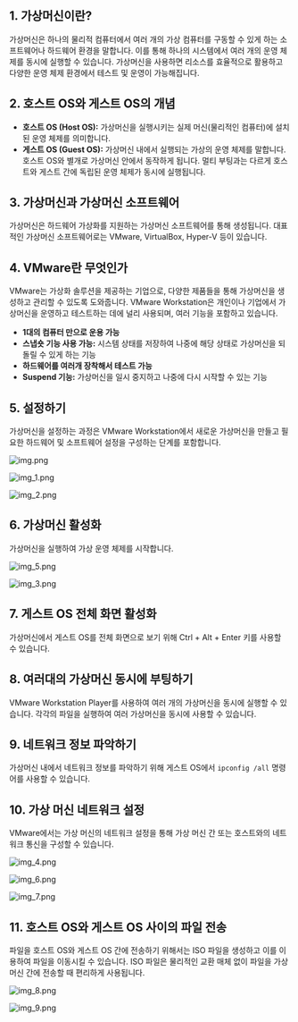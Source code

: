 ## **1. 가상머신이란?**
가상머신은 하나의 물리적 컴퓨터에서 여러 개의 가상 컴퓨터를 구동할 수 있게 하는 소프트웨어나 하드웨어 환경을 말합니다. 이를 통해 하나의 시스템에서 여러 개의 운영 체제를 동시에 실행할 수 있습니다. 가상머신을 사용하면 리소스를 효율적으로 활용하고 다양한 운영 체제 환경에서 테스트 및 운영이 가능해집니다.

## **2. 호스트 OS와 게스트 OS의 개념**
- **호스트 OS (Host OS):** 가상머신을 실행시키는 실제 머신(물리적인 컴퓨터)에 설치된 운영 체제를 의미합니다.
- **게스트 OS (Guest OS):** 가상머신 내에서 실행되는 가상의 운영 체제를 말합니다. 호스트 OS와 별개로 가상머신 안에서 동작하게 됩니다. 멀티 부팅과는 다르게 호스트와 게스트 간에 독립된 운영 체제가 동시에 실행됩니다.

## **3. 가상머신과 가상머신 소프트웨어**
가상머신은 하드웨어 가상화를 지원하는 가상머신 소프트웨어를 통해 생성됩니다. 대표적인 가상머신 소프트웨어로는 VMware, VirtualBox, Hyper-V 등이 있습니다.

## **4. VMware란 무엇인가**
VMware는 가상화 솔루션을 제공하는 기업으로, 다양한 제품들을 통해 가상머신을 생성하고 관리할 수 있도록 도와줍니다. VMware Workstation은 개인이나 기업에서 가상머신을 운영하고 테스트하는 데에 널리 사용되며, 여러 기능을 포함하고 있습니다.

- **1대의 컴퓨터 만으로 운용 가능**
- **스냅숏 기능 사용 가능:** 시스템 상태를 저장하여 나중에 해당 상태로 가상머신을 되돌릴 수 있게 하는 기능
- **하드웨어를 여러개 장착해서 테스트 가능**
- **Suspend 기능:** 가상머신을 일시 중지하고 나중에 다시 시작할 수 있는 기능

## **5. 설정하기**
가상머신을 설정하는 과정은 VMware Workstation에서 새로운 가상머신을 만들고 필요한 하드웨어 및 소프트웨어 설정을 구성하는 단계를 포함합니다.

![img.png](Image/img.png)

![img_1.png](Image/img_1.png)

![img_2.png](Image/img_2.png)

## **6. 가상머신 활성화**
가상머신을 실행하여 가상 운영 체제를 시작합니다.

![img_5.png](Image/img_5.png)

![img_3.png](Image/img_3.png)

## **7. 게스트 OS 전체 화면 활성화**
가상머신에서 게스트 OS를 전체 화면으로 보기 위해 Ctrl + Alt + Enter 키를 사용할 수 있습니다.

## **8. 여러대의 가상머신 동시에 부팅하기**
VMware Workstation Player를 사용하여 여러 개의 가상머신을 동시에 실행할 수 있습니다. 각각의 파일을 실행하여 여러 가상머신을 동시에 사용할 수 있습니다.

## **9. 네트워크 정보 파악하기**
가상머신 내에서 네트워크 정보를 파악하기 위해 게스트 OS에서 `ipconfig /all` 명령어를 사용할 수 있습니다.

## **10. 가상 머신 네트워크 설정**
VMware에서는 가상 머신의 네트워크 설정을 통해 가상 머신 간 또는 호스트와의 네트워크 통신을 구성할 수 있습니다.

![img_4.png](Image/img_4.png)

![img_6.png](Image/img_6.png)

![img_7.png](Image/img_7.png)

## **11. 호스트 OS와 게스트 OS 사이의 파일 전송**
파일을 호스트 OS와 게스트 OS 간에 전송하기 위해서는 ISO 파일을 생성하고 이를 이용하여 파일을 이동시킬 수 있습니다. ISO 파일은 물리적인 교환 매체 없이 파일을 가상 머신 간에 전송할 때 편리하게 사용됩니다.

![img_8.png](Image/img_8.png)

![img_9.png](Image/img_9.png)
